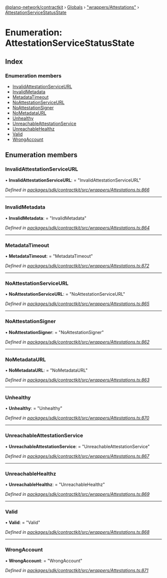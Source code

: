 [@planq-network/contractkit](../README.md) › [Globals](../globals.md) › ["wrappers/Attestations"](../modules/_wrappers_attestations_.md) › [AttestationServiceStatusState](_wrappers_attestations_.attestationservicestatusstate.md)

# Enumeration: AttestationServiceStatusState

## Index

### Enumeration members

* [InvalidAttestationServiceURL](_wrappers_attestations_.attestationservicestatusstate.md#invalidattestationservipeurl)
* [InvalidMetadata](_wrappers_attestations_.attestationservicestatusstate.md#invalidmetadata)
* [MetadataTimeout](_wrappers_attestations_.attestationservicestatusstate.md#metadatatimeout)
* [NoAttestationServiceURL](_wrappers_attestations_.attestationservicestatusstate.md#noattestationservipeurl)
* [NoAttestationSigner](_wrappers_attestations_.attestationservicestatusstate.md#noattestationsigner)
* [NoMetadataURL](_wrappers_attestations_.attestationservicestatusstate.md#nometadataurl)
* [Unhealthy](_wrappers_attestations_.attestationservicestatusstate.md#unhealthy)
* [UnreachableAttestationService](_wrappers_attestations_.attestationservicestatusstate.md#unreachableattestationservice)
* [UnreachableHealthz](_wrappers_attestations_.attestationservicestatusstate.md#unreachablehealthz)
* [Valid](_wrappers_attestations_.attestationservicestatusstate.md#valid)
* [WrongAccount](_wrappers_attestations_.attestationservicestatusstate.md#wrongaccount)

## Enumeration members

###  InvalidAttestationServiceURL

• **InvalidAttestationServiceURL**: = "InvalidAttestationServiceURL"

*Defined in [packages/sdk/contractkit/src/wrappers/Attestations.ts:866](https://github.com/planq-network/planq-sdk/blob/master/packages/sdk/contractkit/src/wrappers/Attestations.ts#L866)*

___

###  InvalidMetadata

• **InvalidMetadata**: = "InvalidMetadata"

*Defined in [packages/sdk/contractkit/src/wrappers/Attestations.ts:864](https://github.com/planq-network/planq-sdk/blob/master/packages/sdk/contractkit/src/wrappers/Attestations.ts#L864)*

___

###  MetadataTimeout

• **MetadataTimeout**: = "MetadataTimeout"

*Defined in [packages/sdk/contractkit/src/wrappers/Attestations.ts:872](https://github.com/planq-network/planq-sdk/blob/master/packages/sdk/contractkit/src/wrappers/Attestations.ts#L872)*

___

###  NoAttestationServiceURL

• **NoAttestationServiceURL**: = "NoAttestationServiceURL"

*Defined in [packages/sdk/contractkit/src/wrappers/Attestations.ts:865](https://github.com/planq-network/planq-sdk/blob/master/packages/sdk/contractkit/src/wrappers/Attestations.ts#L865)*

___

###  NoAttestationSigner

• **NoAttestationSigner**: = "NoAttestationSigner"

*Defined in [packages/sdk/contractkit/src/wrappers/Attestations.ts:862](https://github.com/planq-network/planq-sdk/blob/master/packages/sdk/contractkit/src/wrappers/Attestations.ts#L862)*

___

###  NoMetadataURL

• **NoMetadataURL**: = "NoMetadataURL"

*Defined in [packages/sdk/contractkit/src/wrappers/Attestations.ts:863](https://github.com/planq-network/planq-sdk/blob/master/packages/sdk/contractkit/src/wrappers/Attestations.ts#L863)*

___

###  Unhealthy

• **Unhealthy**: = "Unhealthy"

*Defined in [packages/sdk/contractkit/src/wrappers/Attestations.ts:870](https://github.com/planq-network/planq-sdk/blob/master/packages/sdk/contractkit/src/wrappers/Attestations.ts#L870)*

___

###  UnreachableAttestationService

• **UnreachableAttestationService**: = "UnreachableAttestationService"

*Defined in [packages/sdk/contractkit/src/wrappers/Attestations.ts:867](https://github.com/planq-network/planq-sdk/blob/master/packages/sdk/contractkit/src/wrappers/Attestations.ts#L867)*

___

###  UnreachableHealthz

• **UnreachableHealthz**: = "UnreachableHealthz"

*Defined in [packages/sdk/contractkit/src/wrappers/Attestations.ts:869](https://github.com/planq-network/planq-sdk/blob/master/packages/sdk/contractkit/src/wrappers/Attestations.ts#L869)*

___

###  Valid

• **Valid**: = "Valid"

*Defined in [packages/sdk/contractkit/src/wrappers/Attestations.ts:868](https://github.com/planq-network/planq-sdk/blob/master/packages/sdk/contractkit/src/wrappers/Attestations.ts#L868)*

___

###  WrongAccount

• **WrongAccount**: = "WrongAccount"

*Defined in [packages/sdk/contractkit/src/wrappers/Attestations.ts:871](https://github.com/planq-network/planq-sdk/blob/master/packages/sdk/contractkit/src/wrappers/Attestations.ts#L871)*
